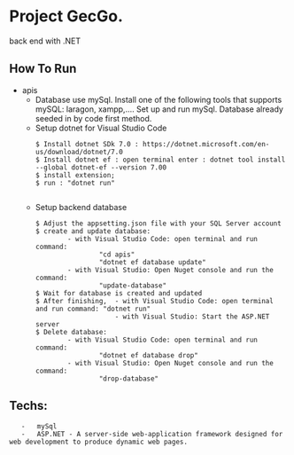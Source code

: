 # Project GecGo.
back end with .NET


## How To Run
-   apis
       -   Database use mySql.
                Install one of the following tools that supports mySQL:  laragon, xampp,....
                Set up and run mySql.
                Database already seeded in by code first method.
       -   Setup dotnet for Visual Studio Code
            ```
            $ Install dotnet SDk 7.0 : https://dotnet.microsoft.com/en-us/download/dotnet/7.0
            $ Install dotnet ef : open terminal enter : dotnet tool install --global dotnet-ef --version 7.00
            $ install extension;
            $ run : "dotnet run"       
                
       -   Setup backend database
            ```
            $ Adjust the appsetting.json file with your SQL Server account
            $ create and update database: 
                    - with Visual Studio Code: open terminal and run command: 
                            "cd apis" 
                            "dotnet ef database update"
                    - with Visual Studio: Open Nuget console and run the command: 
                            "update-database"              
            $ Wait for database is created and updated
            $ After finishing,  - with Visual Studio Code: open terminal and run command: "dotnet run"
                                - with Visual Studio: Start the ASP.NET server
            $ Delete database: 
                    - with Visual Studio Code: open terminal and run command:  
                            "dotnet ef database drop"
                    - with Visual Studio: Open Nuget console and run the command: 
                            "drop-database" 
            ``` 


## Techs:
       -   mySql
       -   ASP.NET - A server-side web-application framework designed for web development to produce dynamic web pages.
